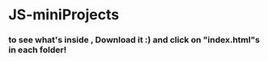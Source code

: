 ﻿# JS-miniProjects
### to see what's inside , Download it :) and click on "index.html"s in each folder!
